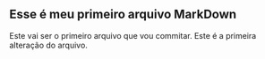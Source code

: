 ## Esse é meu primeiro arquivo MarkDown
Este vai ser o primeiro arquivo que vou commitar.
Este é a primeira alteração do arquivo.